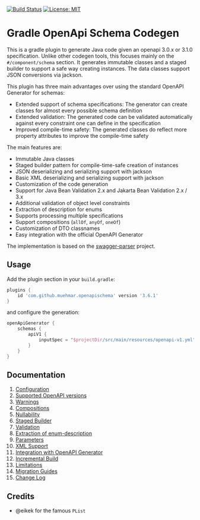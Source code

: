 [![Build Status](https://github.com/muehmar/gradle-openapi-schema/actions/workflows/gradle.yml/badge.svg?branch=master)](https://github.com/muehmar/gradle-openapi-schema/actions/workflows/gradle.yml)
[![License: MIT](https://img.shields.io/badge/License-MIT-yellow.svg)](https://github.com/muehmar/gradle-openapi-schema/blob/master/LICENSE)

# Gradle OpenApi Schema Codegen

This is a gradle plugin to generate Java code given an openapi 3.0.x or 3.1.0 specification. Unlike other codegen tools,
this focuses mainly on the `#/component/schema` section. It generates immutable classes and a staged builder to support
a safe way creating instances. The data classes support JSON conversions via jackson.

This plugin has three main advantages over using the standard OpenAPI Generator for schemas:

* Extended support of schema specifications: The generator can create classes for almost every possible schema
  definition
* Extended validation: The generated code can be validated automatically against every constraint one can define in the
  specification
* Improved compile-time safety: The generated classes do reflect more property attributes to improve the compile-time
  safety

The main features are:

* Immutable Java classes
* Staged builder pattern for compile-time-safe creation of instances
* JSON deserializing and serializing support with jackson
* Basic XML deserializing and serializing support with jackson
* Customization of the code generation
* Support for Java Bean Validation 2.x and Jakarta Bean Validation 2.x / 3.x
* Additional validation of object level constraints
* Extraction of description for enums
* Supports processing multiple specifications
* Support compositions (`allOf`, `anyOf`, `oneOf`)
* Customization of DTO classnames
* Easy integration with the official OpenAPI Generator

The implementation is based on the
[swagger-parser](https://github.com/swagger-api/swagger-parser)
project.

## Usage

Add the plugin section in your `build.gradle`:

```groovy
plugins {
    id 'com.github.muehmar.openapischema' version '3.6.1'
}
```

and configure the generation:

```groovy
openApiGenerator {
    schemas {
        apiV1 {
            inputSpec = "$projectDir/src/main/resources/openapi-v1.yml"
        }
    }
}
```

## Documentation

1. [Configuration](doc/010_configuration.md)
2. [Supported OpenAPI versions](doc/020_openapi_support.md)
3. [Warnings](doc/030_warnings.md)
4. [Compositions](doc/040_compositions.md)
5. [Nullability](doc/050_nullability.md)
6. [Staged Builder](doc/060_staged_builder.md)
7. [Validation](doc/070_validation.md)
8. [Extraction of enum-description](doc/080_extraction_of_enum_description.md)
9. [Parameters](doc/090_parameters.md)
10. [XML Support](doc/091_xml_support.md)
10. [Integration with OpenAPI Generator](doc/095_official_openapi_generator_integration.md)
11. [Incremental Build](doc/100_incremental_build.md)
12. [Limitations](doc/110_limitations.md)
13. [Migration Guides](doc/120_migration_guides.md)
14. [Change Log](doc/130_change_log.md)

## Credits

* @eikek for the famous `PList`

